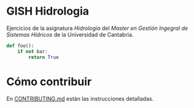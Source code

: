 # GISH Hidrologia
Ejercicios de la asignatura _Hidrología_ del _Master en Gestión Ingegral de Sistemas Hídricos_ de la Universidad de Cantabria.

```python
def foo():
    if not bar:
        return True
```

# Cómo contribuir
En [CONTRIBUTING.md](CONTRIBUTING.md) están las instrucciones detalladas.
